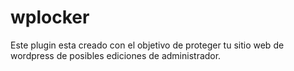 # wplocker
Este plugin esta creado con el objetivo de proteger tu sitio web de wordpress de posibles ediciones de administrador. 
